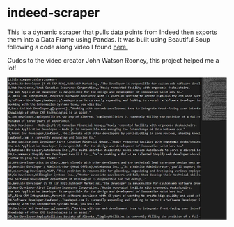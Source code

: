 # indeed-scraper

<p>This is a dynamic scraper that pulls data points from Indeed then exports them into a Data Frame using Pandas.  It was built using Beautiful Soup following a code along video I found <a href="https://www.youtube.com/watch?v=lTypMlVBFM4">here.</a></p>
<p> Cudos to the video creator John Watson Rooney, this project helped me a lot! </p>

![](project.JPG)
